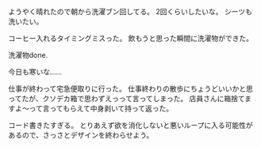 ようやく晴れたので朝から洗濯ブン回してる。
2回くらいしたいな。
シーツも洗いたい。

コーヒー入れるタイミングミスった。
飲もうと思った瞬間に洗濯物ができた。

洗濯物done.

今日も寒いな……

仕事が終わって宅急便取りに行った。
仕事終わりの散歩にちょうどいいかと思ってたが、クソデカ箱で思わずえっって言ってしまった。
店員さんに箱捨てますよ〜って言ってもらえて中身剥いて持って返った。

コード書きたすぎる。
とりあえず欲を消化しないと悪いループに入る可能性があるので、さっさとデザインを終わらせよう。


